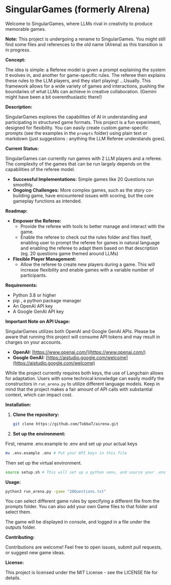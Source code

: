 # SingularGames (formerly AIrena)

Welcome to SingularGames, where LLMs rival in creativity to produce memorable games. 

**Note:** This project is undergoing a rename to SingularGames. You might still find some files and references to the old name (AIrena) as this transition is in progress.

**Concept:**

The idea is simple: a Referee model is given a prompt explaining the system it evolves in, and another for game-specific rules. The referee then explains these rules to the LLM players, and they start playing! ...Usually.  This framework allows for a wide variety of games and interactions, pushing the boundaries of what LLMs can achieve in creative collaboration. (Gemini might have been a bit overenthusiastic there!)

**Description:**

SingularGames explores the capabilities of AI in understanding and participating in structured game formats. This project is a fun experiment, designed for flexibility. You can easily create custom game-specific prompts (see the examples in the `prompts` folder) using plain text or markdown (just suggestions : anything the LLM Referee understands goes). 

**Current Status:**

SingularGames can currently run games with 2 LLM players and a referee. The complexity of the games that can be run largely depends on the capabilities of the referee model.

* **Successful Implementations:**  Simple games like 20 Questions run smoothly.
* **Ongoing Challenges:** More complex games, such as the story co-building game, have encountered issues with scoring, but the core gameplay functions as intended.

**Roadmap:**

* **Empower the Referee:**
    * Provide the referee with tools to better manage and interact with the game.
    * Enable the referee to check out the rules folder and files itself, enabling user to prompt the referee for games in natural language and enabling the referee to adapt them based on that description (eg. 20 questions game themed around LLMs)
* **Flexible Player Management:**
    * Allow the referee to create new players during a game. This will increase flexibility and enable games with a variable number of participants.

**Requirements:**

* Python 3.8 or higher
* pip , a python package manager 
* An OpenAI API key
* A Google GenAI API key

**Important Note on API Usage:**

SingularGames utilizes both OpenAI and Google GenAI APIs.  Please be aware that running this project will consume API tokens and may result in charges on your accounts.  

* **OpenAI:** [https://www.openai.com/](https://www.openai.com/)
* **Google GenAI:** [https://aistudio.google.com/welcome](https://aistudio.google.com/welcome)

While the project currently requires both keys, the use of Langchain allows for adaptation.  Users with some technical knowledge can easily modify the constructors in `run_arena.py` to utilize different language models. Keep in mind that the project makes a fair amount of API calls with substantial context, which can impact cost.

**Installation:**

1. **Clone the repository:**

   ```bash
   git clone https://github.com/TobbaT/airena.git
   ```

2. **Set up the environment:**

First, rename .env.example to .env and set up your actual keys

   ```bash
   mv .env.example .env # Put your API keys in this file 
   ```
Then set up the virtual environment.

   ```bash
   source setup.sh # This will set up a python venv, and source your .env file as well as load dependencies from requirements.txt
   ```

**Usage:**

   ```bash
   python3 run_arena.py -game "20Questions.txt"
   ```

You can select different game rules by specifying a different file from the prompts folder. You can also add your own Game files to that folder and select them.

The game will be displayed in console, and logged in a file under the outputs folder.

**Contributing:**

Contributions are welcome! Feel free to open issues, submit pull requests, or suggest new game ideas.

**License:**

This project is licensed under the MIT License - see the LICENSE file for details.